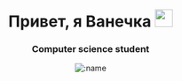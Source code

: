 <h1 align="center">Привет, я Ванечка 
<img src="https://github.com/blackcater/blackcater/raw/main/images/Hi.gif" height="32"/></h1>
<h3 align="center">Computer science student</h3>

<p align="center"><img src="https://count.getloli.com/get/@:TuPi4Ok?theme=rule34" alt=":name" /></p>
